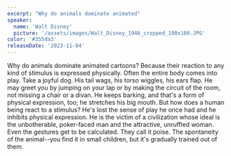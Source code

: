 ```yaml
---
excerpt: "Why do animals dominate animated"
speaker:
  name: 'Walt Disney'
  picture: '/assets/images/Walt_Disney_1946_cropped_100x100.JPG'
color: '#355da3'
releaseDate: '2023-11-04'
---
```

Why do animals dominate animated cartoons? Because their reaction to any kind of stimulus is expressed physically. Often the entire body comes into play. Take a joyful dog. His tail wags, his torso wiggles, his ears flap. He may greet you by jumping on your lap or by making the circuit of the room, not missing a chair or a divan. He keeps barking, and that's a form of physical expression, too; he stretches his big mouth. But how does a human being react to a stimulus? He's lost the sense of play he once had and he inhibits physical expression. He is the victim of a civilization whose ideal is the unbotherable, poker-faced man and the attractive, unruffled woman. Even the gestures get to be calculated. They call it poise. The spontaneity of the animal--you find it in small children, but it's gradually trained out of them.